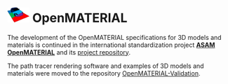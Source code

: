 <img src="../Logo.svg" alt="OpenMATERIAL_Logo" width="10%" height="10%"> OpenMATERIAL
============

The development of the OpenMATERIAL specifications for 3D models and materials is continued in the international standardization project **[ASAM OpenMATERIAL](https://www.asam.net/project-detail/asam-openmaterial/)** and its [project repository](https://github.com/asam-ev/OpenMATERIAL).

The path tracer rendering software and examples of 3D models and materials were moved to the repository [OpenMATERIAL-Validation](https://github.com/LudwigFriedmann/OpenMATERIAL-Validation).